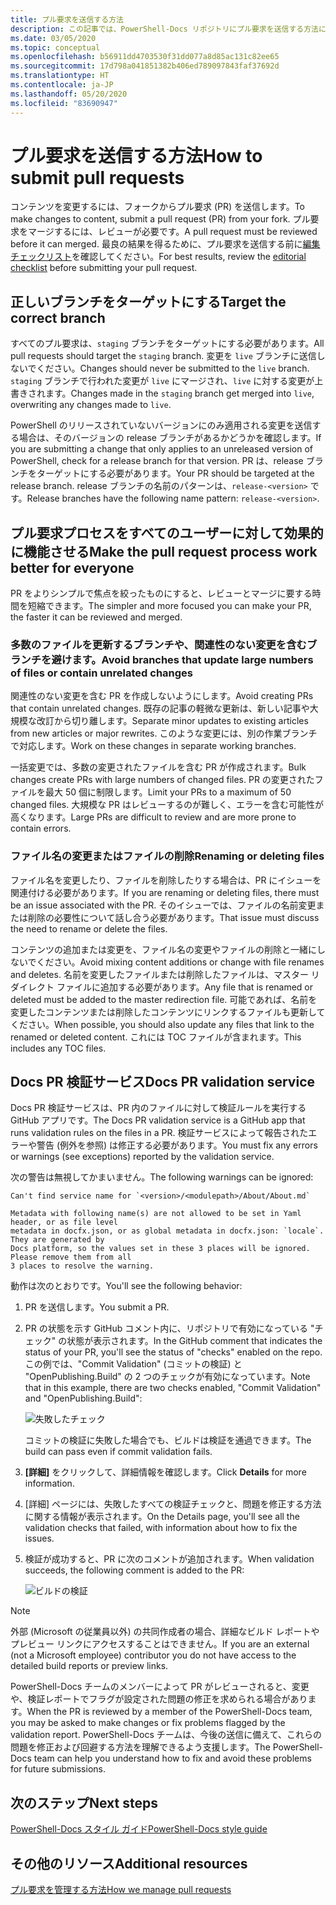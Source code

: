 ```yaml
---
title: プル要求を送信する方法
description: この記事では、PowerShell-Docs リポジトリにプル要求を送信する方法について説明します。
ms.date: 03/05/2020
ms.topic: conceptual
ms.openlocfilehash: b56911dd4703530f31dd077a8d85ac131c82ee65
ms.sourcegitcommit: 17d798a041851382b406ed789097843faf37692d
ms.translationtype: HT
ms.contentlocale: ja-JP
ms.lasthandoff: 05/20/2020
ms.locfileid: "83690947"
---
```

# <a name="how-to-submit-pull-requests"></a><span data-ttu-id="a641c-103">プル要求を送信する方法</span><span class="sxs-lookup"><span data-stu-id="a641c-103">How to submit pull requests</span></span>

<span data-ttu-id="a641c-104">コンテンツを変更するには、フォークからプル要求 (PR) を送信します。</span><span class="sxs-lookup"><span data-stu-id="a641c-104">To make changes to content, submit a pull request (PR) from your fork.</span></span> <span data-ttu-id="a641c-105">プル要求をマージするには、レビューが必要です。</span><span class="sxs-lookup"><span data-stu-id="a641c-105">A pull request must be reviewed before it can merged.</span></span> <span data-ttu-id="a641c-106">最良の結果を得るために、プル要求を送信する前に[編集チェックリスト](editorial-checklist.md)を確認してください。</span><span class="sxs-lookup"><span data-stu-id="a641c-106">For best results, review the [editorial checklist](editorial-checklist.md) before submitting your pull request.</span></span>

## <a name="target-the-correct-branch"></a><span data-ttu-id="a641c-107">正しいブランチをターゲットにする</span><span class="sxs-lookup"><span data-stu-id="a641c-107">Target the correct branch</span></span>

<span data-ttu-id="a641c-108">すべてのプル要求は、`staging` ブランチをターゲットにする必要があります。</span><span class="sxs-lookup"><span data-stu-id="a641c-108">All pull requests should target the `staging` branch.</span></span> <span data-ttu-id="a641c-109">変更を `live` ブランチに送信しないでください。</span><span class="sxs-lookup"><span data-stu-id="a641c-109">Changes should never be submitted to the `live` branch.</span></span> <span data-ttu-id="a641c-110">`staging` ブランチで行われた変更が `live` にマージされ、`live` に対する変更が上書きされます。</span><span class="sxs-lookup"><span data-stu-id="a641c-110">Changes made in the `staging` branch get merged into `live`, overwriting any changes made to `live`.</span></span>

<span data-ttu-id="a641c-111">PowerShell のリリースされていないバージョンにのみ適用される変更を送信する場合は、そのバージョンの release ブランチがあるかどうかを確認します。</span><span class="sxs-lookup"><span data-stu-id="a641c-111">If you are submitting a change that only applies to an unreleased version of PowerShell, check for a release branch for that version.</span></span> <span data-ttu-id="a641c-112">PR は、release ブランチをターゲットにする必要があります。</span><span class="sxs-lookup"><span data-stu-id="a641c-112">Your PR should be targeted at the release branch.</span></span> <span data-ttu-id="a641c-113">release ブランチの名前のパターンは、`release-<version>` です。</span><span class="sxs-lookup"><span data-stu-id="a641c-113">Release branches have the following name pattern: `release-<version>`.</span></span>

## <a name="make-the-pull-request-process-work-better-for-everyone"></a><span data-ttu-id="a641c-114">プル要求プロセスをすべてのユーザーに対して効果的に機能させる</span><span class="sxs-lookup"><span data-stu-id="a641c-114">Make the pull request process work better for everyone</span></span>

<span data-ttu-id="a641c-115">PR をよりシンプルで焦点を絞ったものにすると、レビューとマージに要する時間を短縮できます。</span><span class="sxs-lookup"><span data-stu-id="a641c-115">The simpler and more focused you can make your PR, the faster it can be reviewed and merged.</span></span>

### <a name="avoid-branches-that-update-large-numbers-of-files-or-contain-unrelated-changes"></a><span data-ttu-id="a641c-116">多数のファイルを更新するブランチや、関連性のない変更を含むブランチを避けます。</span><span class="sxs-lookup"><span data-stu-id="a641c-116">Avoid branches that update large numbers of files or contain unrelated changes</span></span>

<span data-ttu-id="a641c-117">関連性のない変更を含む PR を作成しないようにします。</span><span class="sxs-lookup"><span data-stu-id="a641c-117">Avoid creating PRs that contain unrelated changes.</span></span> <span data-ttu-id="a641c-118">既存の記事の軽微な更新は、新しい記事や大規模な改訂から切り離します。</span><span class="sxs-lookup"><span data-stu-id="a641c-118">Separate minor updates to existing articles from new articles or major rewrites.</span></span> <span data-ttu-id="a641c-119">このような変更には、別の作業ブランチで対応します。</span><span class="sxs-lookup"><span data-stu-id="a641c-119">Work on these changes in separate working branches.</span></span>

<span data-ttu-id="a641c-120">一括変更では、多数の変更されたファイルを含む PR が作成されます。</span><span class="sxs-lookup"><span data-stu-id="a641c-120">Bulk changes create PRs with large numbers of changed files.</span></span> <span data-ttu-id="a641c-121">PR の変更されたファイルを最大 50 個に制限します。</span><span class="sxs-lookup"><span data-stu-id="a641c-121">Limit your PRs to a maximum of 50 changed files.</span></span> <span data-ttu-id="a641c-122">大規模な PR はレビューするのが難しく、エラーを含む可能性が高くなります。</span><span class="sxs-lookup"><span data-stu-id="a641c-122">Large PRs are difficult to review and are more prone to contain errors.</span></span>

### <a name="renaming-or-deleting-files"></a><span data-ttu-id="a641c-123">ファイル名の変更またはファイルの削除</span><span class="sxs-lookup"><span data-stu-id="a641c-123">Renaming or deleting files</span></span>

<span data-ttu-id="a641c-124">ファイル名を変更したり、ファイルを削除したりする場合は、PR にイシューを関連付ける必要があります。</span><span class="sxs-lookup"><span data-stu-id="a641c-124">If you are renaming or deleting files, there must be an issue associated with the PR.</span></span> <span data-ttu-id="a641c-125">そのイシューでは、ファイルの名前変更または削除の必要性について話し合う必要があります。</span><span class="sxs-lookup"><span data-stu-id="a641c-125">That issue must discuss the need to rename or delete the files.</span></span>

<span data-ttu-id="a641c-126">コンテンツの追加または変更を、ファイル名の変更やファイルの削除と一緒にしないでください。</span><span class="sxs-lookup"><span data-stu-id="a641c-126">Avoid mixing content additions or change with file renames and deletes.</span></span> <span data-ttu-id="a641c-127">名前を変更したファイルまたは削除したファイルは、マスター リダイレクト ファイルに追加する必要があります。</span><span class="sxs-lookup"><span data-stu-id="a641c-127">Any file that is renamed or deleted must be added to the master redirection file.</span></span> <span data-ttu-id="a641c-128">可能であれば、名前を変更したコンテンツまたは削除したコンテンツにリンクするファイルも更新してください。</span><span class="sxs-lookup"><span data-stu-id="a641c-128">When possible, you should also update any files that link to the renamed or deleted content.</span></span> <span data-ttu-id="a641c-129">これには TOC ファイルが含まれます。</span><span class="sxs-lookup"><span data-stu-id="a641c-129">This includes any TOC files.</span></span>

## <a name="docs-pr-validation-service"></a><span data-ttu-id="a641c-130">Docs PR 検証サービス</span><span class="sxs-lookup"><span data-stu-id="a641c-130">Docs PR validation service</span></span>

<span data-ttu-id="a641c-131">Docs PR 検証サービスは、PR 内のファイルに対して検証ルールを実行する GitHub アプリです。</span><span class="sxs-lookup"><span data-stu-id="a641c-131">The Docs PR validation service is a GitHub app that runs validation rules on the files in a PR.</span></span> <span data-ttu-id="a641c-132">検証サービスによって報告されたエラーや警告 (例外を参照) は修正する必要があります。</span><span class="sxs-lookup"><span data-stu-id="a641c-132">You must fix any errors or warnings (see exceptions) reported by the validation service.</span></span>

<span data-ttu-id="a641c-133">次の警告は無視してかまいません。</span><span class="sxs-lookup"><span data-stu-id="a641c-133">The following warnings can be ignored:</span></span>

```
Can't find service name for `<version>/<modulepath>/About/About.md`
```

```
Metadata with following name(s) are not allowed to be set in Yaml header, or as file level
metadata in docfx.json, or as global metadata in docfx.json: `locale`. They are generated by
Docs platform, so the values set in these 3 places will be ignored. Please remove them from all
3 places to resolve the warning.
```

<span data-ttu-id="a641c-134">動作は次のとおりです。</span><span class="sxs-lookup"><span data-stu-id="a641c-134">You'll see the following behavior:</span></span>

1. <span data-ttu-id="a641c-135">PR を送信します。</span><span class="sxs-lookup"><span data-stu-id="a641c-135">You submit a PR.</span></span>
1. <span data-ttu-id="a641c-136">PR の状態を示す GitHub コメント内に、リポジトリで有効になっている "チェック" の状態が表示されます。</span><span class="sxs-lookup"><span data-stu-id="a641c-136">In the GitHub comment that indicates the status of your PR, you'll see the status of "checks" enabled on the repo.</span></span> <span data-ttu-id="a641c-137">この例では、"Commit Validation" (コミットの検証) と "OpenPublishing.Build" の 2 つのチェックが有効になっています。</span><span class="sxs-lookup"><span data-stu-id="a641c-137">Note that in this example, there are two checks enabled, "Commit Validation" and "OpenPublishing.Build":</span></span>

   ![失敗したチェック](media/pull-requests/validation-failed.png)

   <span data-ttu-id="a641c-139">コミットの検証に失敗した場合でも、ビルドは検証を通過できます。</span><span class="sxs-lookup"><span data-stu-id="a641c-139">The build can pass even if commit validation fails.</span></span>

1. <span data-ttu-id="a641c-140">**[詳細]** をクリックして、詳細情報を確認します。</span><span class="sxs-lookup"><span data-stu-id="a641c-140">Click **Details** for more information.</span></span>
1. <span data-ttu-id="a641c-141">[詳細] ページには、失敗したすべての検証チェックと、問題を修正する方法に関する情報が表示されます。</span><span class="sxs-lookup"><span data-stu-id="a641c-141">On the Details page, you'll see all the validation checks that failed, with information about how to fix the issues.</span></span>
1. <span data-ttu-id="a641c-142">検証が成功すると、PR に次のコメントが追加されます。</span><span class="sxs-lookup"><span data-stu-id="a641c-142">When validation succeeds, the following comment is added to the PR:</span></span>

   ![ビルドの検証](media/pull-requests/build-validation.png)

> [!NOTE]
> <span data-ttu-id="a641c-144">外部 (Microsoft の従業員以外) の共同作成者の場合、詳細なビルド レポートやプレビュー リンクにアクセスすることはできません。</span><span class="sxs-lookup"><span data-stu-id="a641c-144">If you are an external (not a Microsoft employee) contributor you do not have access to the detailed build reports or preview links.</span></span>

<span data-ttu-id="a641c-145">PowerShell-Docs チームのメンバーによって PR がレビューされると、変更や、検証レポートでフラグが設定された問題の修正を求められる場合があります。</span><span class="sxs-lookup"><span data-stu-id="a641c-145">When the PR is reviewed by a member of the PowerShell-Docs team, you may be asked to make changes or fix problems flagged by the validation report.</span></span> <span data-ttu-id="a641c-146">PowerShell-Docs チームは、今後の送信に備えて、これらの問題を修正および回避する方法を理解できるよう支援します。</span><span class="sxs-lookup"><span data-stu-id="a641c-146">The PowerShell-Docs team can help you understand how to fix and avoid these problems for future submissions.</span></span>

## <a name="next-steps"></a><span data-ttu-id="a641c-147">次のステップ</span><span class="sxs-lookup"><span data-stu-id="a641c-147">Next steps</span></span>

[<span data-ttu-id="a641c-148">PowerShell-Docs スタイル ガイド</span><span class="sxs-lookup"><span data-stu-id="a641c-148">PowerShell-Docs style guide</span></span>](powershell-style-guide.md)

## <a name="additional-resources"></a><span data-ttu-id="a641c-149">その他のリソース</span><span class="sxs-lookup"><span data-stu-id="a641c-149">Additional resources</span></span>

[<span data-ttu-id="a641c-150">プル要求を管理する方法</span><span class="sxs-lookup"><span data-stu-id="a641c-150">How we manage pull requests</span></span>](managing-pull-requests.md)
